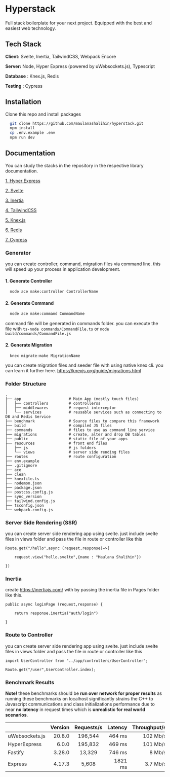 
# Hyperstack

Full stack boilerplate for your next project. Equipped with the best and easiest web technology.


## Tech Stack

**Client:** Svelte, Inertia, TailwindCSS, Webpack Encore

**Server:** Node, Hyper Express (powered by uWebsockets.js), Typescript

**Database** : Knex.js, Redis

**Testing** : Cypress


## Installation

Clone this repo and install packages

```bash
  git clone https://github.com/maulanashalihin/hyperstack.git
  npm install
  cp .env.example .env
  npm run dev
```
    
## Documentation

You can study the stacks in the repository in the respective library documentation.

[1. Hyper Express](https://github.com/kartikk221/hyper-express/blob/master/docs/Examples.md)


[2. Svelte](https://learn.svelte.dev/tutorial/welcome-to-svelte)


[3. Inertia](https://inertiajs.com/)


[4. TailwindCSS](https://tailwindcss.com/)


[5. Knex.js](https://knexjs.org/)


[6. Redis](https://github.com/redis/node-redis)


[7. Cypress](https://www.cypress.io/)


###  Generator

you can create controller, command, migration files via command line. this will speed up your process in application development.

#### 1. Generate Controller
```bash
  node ace make:controller ControllerName
```

#### 2. Generate Command
```bash
  node ace make:command CommandName
```
command file will be generated in commands folder. you can execute the file with `ts-node commands/CommandFile.ts` or `node build/commands/CommandFile.js`


#### 2. Generate Migration
```bash
  knex migrate:make MigrationName
```
you can create migration files and seeder file with using native knex cli. you can learn it further here. https://knexjs.org/guide/migrations.html

    


### Folder Structure

    .
    ├── app                     # Main App (mostly touch files)
    │   ├── controllers         # controllerss
    │   ├── middlewares         # request interceptor
    │   └── services            # reusable services such as connecting to DB and Redis Service
    ├── benchmark               # Source files to compare this framework
    ├── build                   # compiled JS files
    ├── commands                # files to use as command line service
    ├── migrations              # create, alter and drop DB tables
    ├── public                  # static file of your apps
    ├── resources               # front end files
    │   ├── js                  # js folders
    │   └── views               # server side rending files
    ├── routes                  # route configuration
    ├── env.example
    ├── .gitignore
    ├── ace
    ├── clean
    ├── knexfile.ts
    ├── nodemon.json
    ├── package.json
    ├── postcss.config.js
    ├── sync_version
    ├── tailwind.config.js
    ├── tsconfig.json
    └── webpack.config.js
### Server Side Rendering (SSR)
you can create server side rendering app using svelte. just include svelte files in views folder and pass the file in route or controller like this

    Route.get("/hello",async (request,response)=>{  

        request.view("hello.svelte",{name : "Maulana Shalihin"})

    })
    
### Inertia
create https://inertiajs.com/ with by passing the inertia file in Pages folder like this.

    public async loginPage (request,response) { 
 
        return response.inertia("auth/login")
    
    }

### Route to Controller
you can create server side rendering app using svelte. just include svelte files in views folder and pass the file in route or controller like this

    import UserController from "../app/controllers/UserController"; 

    Route.get("/user",UserController.index);
    
### Benchmark Results
**Note!** these benchmarks should be **run over network for proper results** as running these benchmarks on localhost significantly strains the C++ to Javascript communications and class initializations performance due to near **no latency** in request times which is **unrealistic for real world scenarios**.

|                          | Version | Requests/s | Latency | Throughput/s |
| :--                      | --:     | :-:        | --:     | --:          |
| uWebsockets.js           | 20.8.0  | 196,544    | 464 ms  | 102 Mb/s     |
| HyperExpress             | 6.0.0   | 195,832    | 469 ms  | 101 Mb/s     |
| Fastify                  | 3.28.0  | 13,329     | 746 ms  | 8 Mb/s      |
| Express                  | 4.17.3  | 5,608      | 1821 ms | 3.7 Mb/s     |